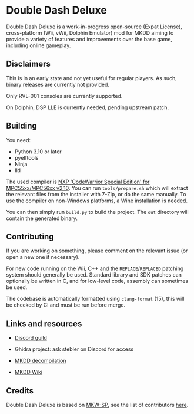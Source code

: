 # Double Dash Deluxe

Double Dash Deluxe is a work-in-progress open-source (Expat License), cross-platform (Wii, vWii, Dolphin Emulator) mod for MKDD aiming to provide a variety of features and improvements over the base game, including online gameplay.

## Disclaimers

This is in an early state and not yet useful for regular players. As such, binary releases are currently not provided.

Only RVL-001 consoles are currently supported.

On Dolphin, DSP LLE is currently needed, pending upstream patch.

## Building

You need:

- Python 3.10 or later
- pyelftools
- Ninja
- lld

The used compiler is [NXP 'CodeWarrior Special Edition' for MPC55xx/MPC56xx v2.10](https://www.nxp.com/lgfiles/devsuites/PowerPC/CW55xx_v2_10_SE.exe). You can run `tools/prepare.sh` which will extract the relevant files from the installer with 7-Zip, or do the same manually. To use the compiler on non-Windows platforms, a Wine installation is needed.

You can then simply run `build.py` to build the project. The `out` directory will contain the generated binary.

## Contributing

If you are working on something, please comment on the relevant issue (or open a new one if necessary).

For new code running on the Wii, C++ and the `REPLACE`/`REPLACED` patching system should generally be used. Standard library and SDK patches can optionally be written in C, and for low-level code, assembly can sometimes be used.

The codebase is automatically formatted using `clang-format` (15), this will be checked by CI and must be run before merge.

## Links and resources

- [Discord guild](https://discord.gg/Ay3qffjcsE)

- Ghidra project: ask stebler on Discord for access

- [MKDD decompilation](https://github.com/SwareJonge/mkdd)

- [MKDD Wiki](https://mkdd.org/wiki/Main_Page)

## Credits

Double Dash Deluxe is based on [MKW-SP](https://github.com/mkw-sp/mkw-sp), see the list of contributors [here](https://github.com/mkw-sp/mkw-sp/graphs/contributors).
